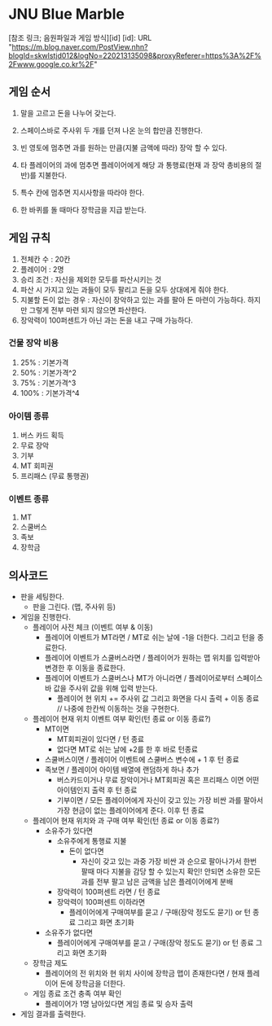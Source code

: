 ﻿# JNU Blue Marble
[참조 링크; 음원파일과 게임 방식][id]
[id]: URL "https://m.blog.naver.com/PostView.nhn?blogId=skwlstjd012&logNo=220213135098&proxyReferer=https%3A%2F%2Fwww.google.co.kr%2F"

## 게임 순서 

1. 말을 고르고 돈을 나누어 갖는다.

2. 스페이스바로 주사위 두 개를 던져 나온 눈의 합만큼 진행한다.

3. 빈 영토에 멈추면 과를 원하는 만큼(지불 금액에 따라) 장악 할 수 있다.

4. 타 플레이어의 과에 멈추면 플레이어에게 해당 과 통행료(현재 과 장악 총비용의 절반)를 지불한다.

5. 특수 칸에 멈추면 지시사항을 따라야 한다.

6. 한 바퀴를 돌 때마다 장학금을 지급 받는다.

## 게임 규칙

1. 전체칸 수 : 20칸
2. 플레이어 : 2명
3. 승리 조건 : 자신을 제외한 모두를 파산시키는 것
4. 파산 시 가지고 있는 과들이 모두 팔리고 돈을 모두 상대에게 줘야 한다.
5. 지불할 돈이 없는 경우 : 자신이 장악하고 있는 과를 팔아 돈 마련이 가능하다. 하지만 그렇게 전부 마련 되지 않으면 파산한다.
6. 장악력이 100퍼센트가 아닌 과는 돈을 내고 구매 가능하다.

### 건물 장악 비용 
1. 25%	:	기본가격
2. 50%	:	기본가격^2
3. 75%	:	기본가격^3
4. 100%	:	기본가격^4

### 아이템 종류
1. 버스 카드 획득
2. 무료 장악
3. 기부
4. MT 회피권
5. 프리패스 (무료 통행권)

### 이벤트 종류 
1. MT
2. 스쿨버스
3. 족보
4. 장학금


## 의사코드



* 판을 세팅한다.
	- 판을 그린다. (맵, 주사위 등) 
* 게임을 진행한다.
	- 플레이어 사전 체크 (이벤트 여부 & 이동)
		+ 플레이어 이벤트가 MT라면 / MT로 쉬는 날에 -1을 더한다. 그리고 턴을 종료한다.
		+ 플레이어 이벤트가 스쿨버스라면 / 플레이어가 원하는 맵 위치를 입력받아 변경한 후 이동을 종료한다.
		+ 플레이어 이벤트가 스쿨버스나 MT가 아니라면 / 플레이어로부터 스페이스바 값을 주사위 값을 위해 입력 받는다.
			* 플레이어 현 위치 += 주사위 값 그리고 화면을 다시 출력 + 이동 종료 // 나중에 한칸씩 이동하는 것을 구현한다.
	- 플레이어 현재 위치 이벤트 여부 확인(턴 종료 or 이동 종료?)
		+ MT이면 
			* MT회피권이 있다면 / 턴 종료 
			* 없다면 MT로 쉬는 날에 +2를 한 후 바로 턴종료
		+ 스쿨버스이면 / 플레이어 이벤트에 스쿨버스 변수에 + 1 후 턴 종료
		+ 족보면 / 플레이어 아이템 배열에 랜덤하게 하나 추가 
			* 버스카드이거나 무료 장악이거나 MT회피권 혹은 프리패스 이면 어떤 아이템인지 출력 후 턴 종료
			* 기부이면 / 모든 플레이어에게 자신이 갖고 있는 가장 비싼 과를 팔아서 가장 현금이 없는 플레이어에게 준다. 이후 턴 종료
	- 플레이어 현재 위치와 과 구매 여부 확인(턴 종료 or 이동 종료?)
		+ 소유주가 있다면
			* 소유주에게 통행료 지불
				- 돈이 없다면 
					+ 자신이 갖고 있는 과중 가장 비싼 과 순으로 팔아나가서 한번 팔때 마다 지불을 감당 할 수 있는지 확인! 안되면 소유한 모든 과를 전부 팔고 남은 금액을 남은 플레이어에게 분배
			* 장악력이 100퍼센트 라면 / 턴 종료
			* 장악력이 100퍼센트 이하라면 
				- 플레이어에게 구매여부를 묻고 / 구매(장악 정도도 묻기) or 턴 종료 그리고 화면 초기화
		+ 소유주가 없다면
			* 플레이어에게 구매여부를 묻고 / 구매(장악 정도도 묻기) or 턴 종료 그리고 화면 초기화
	- 장학금 제도 
		+ 플레이어의 전 위치와 현 위치 사이에 장학금 맵이 존재한다면 / 현재 플레이어 돈에 장학금을 더한다.
	- 게임 종료 조건 충족 여부 확인
		+ 플레이어가 1명 남아있다면 게임 종료 및 승자 출력
* 게임 결과를 출력한다. 







